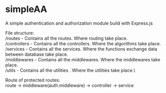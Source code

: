 # simpleAA
A simple authentication and authorization module build with Express.js

File structure:\
/routes - Contains all the routes. Where routing take place.\
/controllers - Contains all the controllers. Where the algorithms take place.\
/services - Contains all the services. Where the functions exchange data between database take place.\
/middlewares - Contains all the middlewares. Where the middlewares take place.\
/utils - Contains all the utilities . Where the utilities take place.\

Route of protected routes:\
route -> middleware(auth.middleware) -> controller -> service
